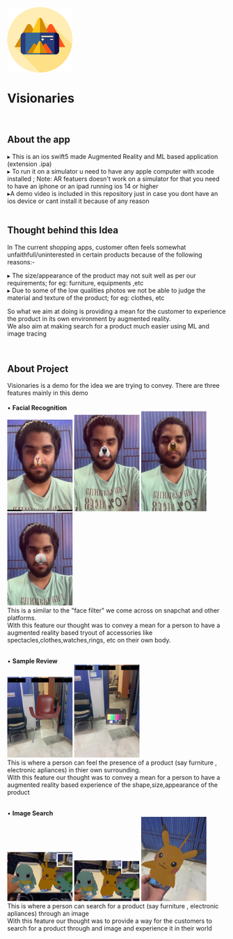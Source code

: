 <img src="./ReadmeAssets/augmented-reality.png" width="150" alt="icon">

# Visionaries
<br />

<h2>About the app</h2>
▸ This is an ios swift5 made Augmented Reality and ML based application (extension .ipa)<br/>
▸ To run it on a simulator u need to have any apple computer with xcode installed ;
  Note: AR featuers doesn't work on a simulator for that you need to have an iphone or an ipad running ios 14 or higher <br/>
▸A demo video is included in this repository just in case you dont have an ios device or cant install it because of any reason<br/>



<br />

<h2>Thought behind this Idea</h2>
 In The current shopping apps, customer often feels somewhat unfaithfull/uninterested in certain products because of the following reasons:-
 <br/>
 
 ▸ The size/appearance of the product may not suit well as per our requirements; for eg: furniture, equipments ,etc<br/>
 ▸ Due to some of the low qualities photos we not be able to judge the material and texture of the product; for eg: clothes, etc<br/>
 
 So what we aim at doing is providing a mean for the customer to experience the product in its own environment by augmented reality.<br/>
 We also aim at making search for a product much easier using ML and image tracing<br/>
 

<br />
<h2>About Project</h2>
Visionaries is a demo for the idea we are trying to convey.
There are three features mainly in this demo
<br/>
<br/>
• <b>Facial Recognition</b>
<br/>
<span><img src="./ReadmeAssets/4.png" width="150" alt="icon"> <img src="./ReadmeAssets/5.png" width="150" alt="icon"></span>
<span><img src="./ReadmeAssets/6.png" width="150" alt="icon"> <img src="./ReadmeAssets/7.png" width="150" alt="icon"></span>
  <br/>
  This is a similar to the "face filter" we come across on snapchat and other platforms.<br/>
  With this feature our thought was to convey a mean for a person to have a augmented reality based tryout of accessories like 
  spectacles,clothes,watches,rings, etc on their own body.
  <br/><br/>
  
  
• <b>Sample Review</b>
<br/>
<span><img src="./ReadmeAssets/10.png" width="150" alt="icon"> <img src="./ReadmeAssets/9.png" width="150" alt="icon"></span>
  <br/>
  This is where a person can feel the presence of a product (say furniture , electronic apliances) in thier own surrounding.<br/>
  With this feature our thought was to convey a mean for a person to have a augmented reality based experience of the shape,size,appearance
  of the product
  <br/><br/>
  
  
• <b>Image Search</b>
<br/>
<span><img src="./ReadmeAssets/1.png" width="150" alt="icon"> <img src="./ReadmeAssets/2.png" width="150" alt="icon"> <img src="./ReadmeAssets/3.png" width="150" alt="icon"></span>
  <br/>
  This is where a person can search for a product (say furniture , electronic apliances) through an image<br/>
  With this feature our thought was to provide a way for the customers to search for a product through and image and experience it in their world
  
 
